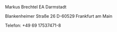 Markus Brechtel
EA Darmstadt 

Blankenheimer Straße 26
D-60529 Frankfurt am Main

Telefon: +49 69 17537471-8
